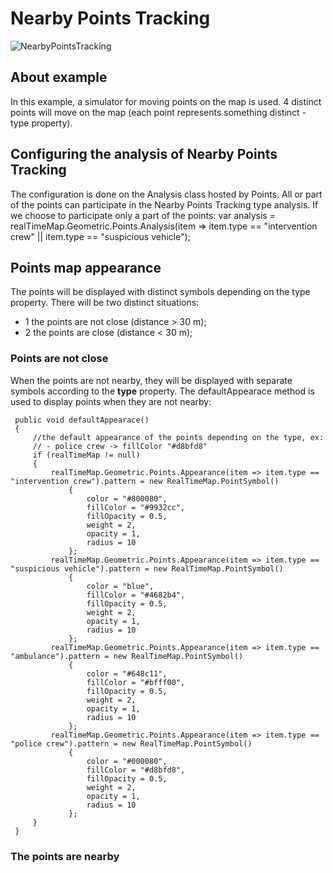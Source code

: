 # Nearby Points Tracking 
![NearbyPointsTracking](https://github.com/ichim/LeafletForBlazor-NuGet/assets/8348463/9449f6f7-d980-40b5-97aa-55930376b739)
## About example
In this example, a simulator for moving points on the map is used. 4 distinct points will move on the map (each point represents something distinct - type property).
## Configuring the analysis of Nearby Points Tracking
The configuration is done on the Analysis class hosted by Points. All or part of the points can participate in the Nearby Points Tracking type analysis.
If we choose to participate only a part of the points:
         var analysis = realTimeMap.Geometric.Points.Analysis(item => 
                                                             item.type == "intervention crew" || 
                                                             item.type == "suspicious vehicle");
## Points map appearance
The points will be displayed with distinct symbols depending on the type property. There will be two distinct situations:
 - 1 the points are not close (distance > 30 m);
 - 2 the points are close (distance < 30 m);
### Points are not close
When the points are not nearby, they will be displayed with separate symbols according to the **type** property.
The defaultAppearace method is used to display points when they are not nearby:

     public void defaultAppearace()
     {
         //the default appearance of the points depending on the type, ex:
         // - police crew -> fillColor "#d8bfd8"
         if (realTimeMap != null)
         {
             realTimeMap.Geometric.Points.Appearance(item => item.type == "intervention crew").pattern = new RealTimeMap.PointSymbol()
                 {
                     color = "#800080",
                     fillColor = "#9932cc",
                     fillOpacity = 0.5,
                     weight = 2,
                     opacity = 1,
                     radius = 10
                 };
             realTimeMap.Geometric.Points.Appearance(item => item.type == "suspicious vehicle").pattern = new RealTimeMap.PointSymbol()
                 {
                     color = "blue",
                     fillColor = "#4682b4",
                     fillOpacity = 0.5,
                     weight = 2,
                     opacity = 1,
                     radius = 10
                 };
             realTimeMap.Geometric.Points.Appearance(item => item.type == "ambulance").pattern = new RealTimeMap.PointSymbol()
                 {
                     color = "#648c11",
                     fillColor = "#bfff00",
                     fillOpacity = 0.5,
                     weight = 2,
                     opacity = 1,
                     radius = 10
                 };
             realTimeMap.Geometric.Points.Appearance(item => item.type == "police crew").pattern = new RealTimeMap.PointSymbol()
                 {
                     color = "#000080",
                     fillColor = "#d8bfd8",
                     fillOpacity = 0.5,
                     weight = 2,
                     opacity = 1,
                     radius = 10
                 };
         }
     }
### The points are nearby
